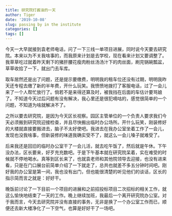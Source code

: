 ```yaml
---
title: 研究院打酱油的一天
author: Tiger
date: '2019-10-08'
slug: passing by in the institute
categories: []
tags: []
---
```


今天一大早就接到袁老师电话，问了一下三线一单项目进展，同时说今天要去研究院。本来以为不关我啥事的，而我原来计划是去学校，现在看来计划又要调整了。我草草吃过就着昨天剩下的猪肝腰花瘦肉粉丝汤汤汁下的肉丝面，刷完锅碗瓢盆，草草收拾了一下，就出门去车库。

取车居然还是出了问题，还是提示要缴费，明明我的租车位还没有过期，明明我昨天还专程去缴了新的半年费，开什么玩笑。我愤愤地拨打了客服电话，过了一会儿来了一个人帮忙放行了。倘若不是来得还算及时，被我挡在后面的车估计要骂娘了。不知道今天过后问题有没有解决，我心里还是很犯嘀咕的，感觉很简单的一个问题，不知道为啥就解决不了。

之所以要去研究院，是因为今天区长视察。园区主管单位的一个负责人要求我们今天必须搬到研究院迎接检查，并且尽快搬出临时办公场所。开什么玩笑，刚装修好的大楼就直接要搬进去，脑子不太好使吧。我进去在我办公室坐着工作了一会儿，发现也没我啥事，但新装修的味道我确实受不了，就这么一会儿嗓子就难受了。

后来我还是回旧的临时办公室干了一会儿活，就去吃午饭了，然后就是午休。下午没办法，区长要来，好歹充充数吧。于是下午基本就在研究院呆着，实在难受的时候就不停地喝水。真等到区长来了，也就袁老师和其他院领导去迎接，也没有进来看，只是在门口展台前简单介绍了一下就走了，总共也就差不多五分钟时间吧。刚好我的办公室是第一间，我也没有出门，但也能很清楚的听见他们的谈话，区长的指示简而言之就是：好好干。

晚饭前讨论了一下目前一个项目的进展和之前招投标项目二次招标的相关工作，就这么愉快地结束了一天的工作。晚上继续加班，我最后一个离开研究院办公室。对于我而言，今天去研究院并没有直接的事务，无非是换了一个办公室工作而已，顺便还去新大楼净化了一下空气，也算是好好干了一场吧。
